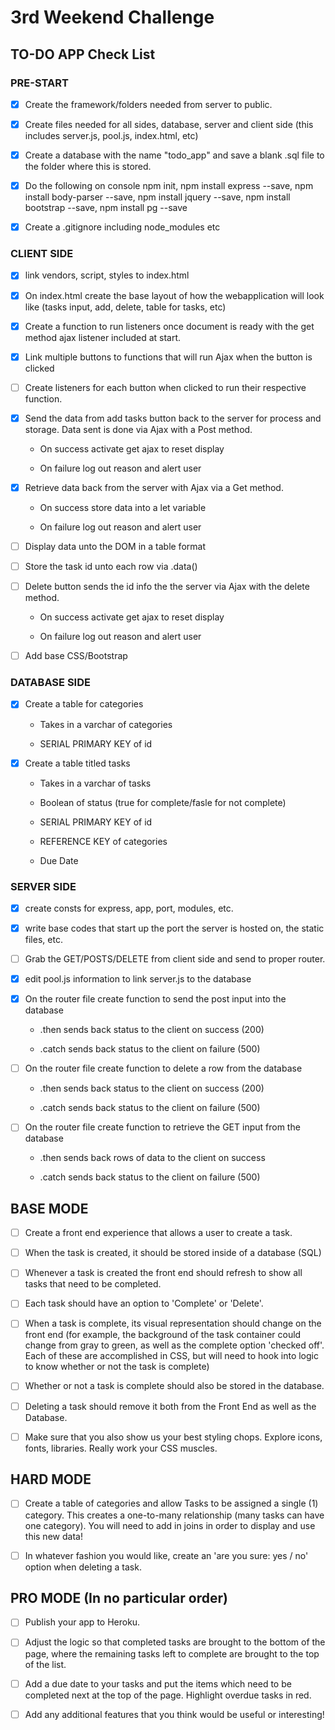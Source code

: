 # 3rd Weekend Challenge

## TO-DO APP Check List

### PRE-START


- [x] Create the framework/folders needed from server to public. 

- [x] Create files needed for all sides, database, server and client side (this includes server.js, pool.js, index.html, etc)

- [x] Create a database with the name "todo_app" and save a blank .sql file to the folder where this is stored. 

- [x] Do the following on console npm init, npm install express --save, npm install body-parser --save, npm install jquery --save, npm install bootstrap --save, npm install pg --save

- [x] Create a .gitignore including node_modules etc


### CLIENT SIDE

- [x] link vendors, script, styles to index.html

- [x] On index.html create the base layout of how the webapplication will look like (tasks input, add, delete, table for tasks, etc)

- [x] Create a function to run listeners once document is ready with the get method ajax listener included at start.  

- [x] Link multiple buttons to functions that will run Ajax when the button is clicked

- [ ] Create listeners for each button when clicked to run their respective function.

- [x] Send the data from add tasks button back to the server for process and storage. Data sent is done via Ajax with a Post method. 

    - On success activate get ajax to reset display
    
    - On failure log out reason and alert user 

- [x] Retrieve data back from the server with Ajax via a Get method.

    - On success store data into a let variable 
    
    - On failure log out reason and alert user 

- [ ] Display data unto the DOM in a table format 

- [ ] Store the task id unto each row via .data()

- [ ] Delete button sends the id info the the server via Ajax with the delete method. 

    - On success activate get ajax to reset display
    
    - On failure log out reason and alert user 

- [ ] Add base CSS/Bootstrap


### DATABASE SIDE 


- [x] Create a table for categories

    - Takes in a varchar of categories

    - SERIAL PRIMARY KEY of id

- [x] Create a table titled tasks

    - Takes in a varchar of tasks
    
    - Boolean of status (true for complete/fasle for not complete)

    - SERIAL PRIMARY KEY of id

    - REFERENCE KEY of categories

    - Due Date 


### SERVER SIDE 


- [x] create consts for express, app, port, modules, etc. 

- [x] write base codes that start up the port the server is hosted on, the static files, etc. 

- [ ] Grab the GET/POSTS/DELETE from client side and send to proper router. 

- [x] edit pool.js information to link server.js to the database 

- [x] On the router file create function to send the post input into the database 

    - .then sends back status to the client on success (200)
    
    - .catch sends back status to the client on failure (500)

- [ ] On the router file create function to delete a row from the database 

    - .then sends back status to the client on success (200)
    
    - .catch sends back status to the client on failure (500)
    
- [ ] On the router file create function to retrieve the GET input from the database 

    - .then sends back rows of data to the client on success

    - .catch sends back status to the client on failure (500)


## BASE MODE

- [ ] Create a front end experience that allows a user to create a task.

- [ ] When the task is created, it should be stored inside of a database (SQL)

- [ ] Whenever a task is created the front end should refresh to show all tasks that need to be completed.

- [ ] Each task should have an option to 'Complete' or 'Delete'.

- [ ] When a task is complete, its visual representation should change on the front end (for example, the background of the task container could change from gray to green, as well as the complete option 'checked off'. Each of these are accomplished in CSS, but will need to hook into logic to know whether or not the task is complete)

- [ ] Whether or not a task is complete should also be stored in the database.

- [ ] Deleting a task should remove it both from the Front End as well as the Database.

- [ ] Make sure that you also show us your best styling chops. Explore icons, fonts, libraries. Really work your CSS muscles.

## HARD MODE

- [ ] Create a table of categories and allow Tasks to be assigned a single (1) category. This creates a one-to-many relationship (many tasks can have one category). You will need to add in joins in order to display and use this new data!

- [ ] In whatever fashion you would like, create an 'are you sure: yes / no' option when deleting a task.

## PRO MODE (In no particular order)

- [ ] Publish your app to Heroku.

- [ ] Adjust the logic so that completed tasks are brought to the bottom of the page, where the remaining tasks left to complete are brought to the top of the list.

- [ ] Add a due date to your tasks and put the items which need to be completed next at the top of the page. Highlight overdue tasks in red.

- [ ] Add any additional features that you think would be useful or interesting!
